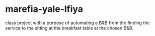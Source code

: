 # marefia-yale-lfiya
class project with a purpose of automating a B&amp;B from the finding the service to the sitting at the breakfast table at the chosen B&amp;B.
